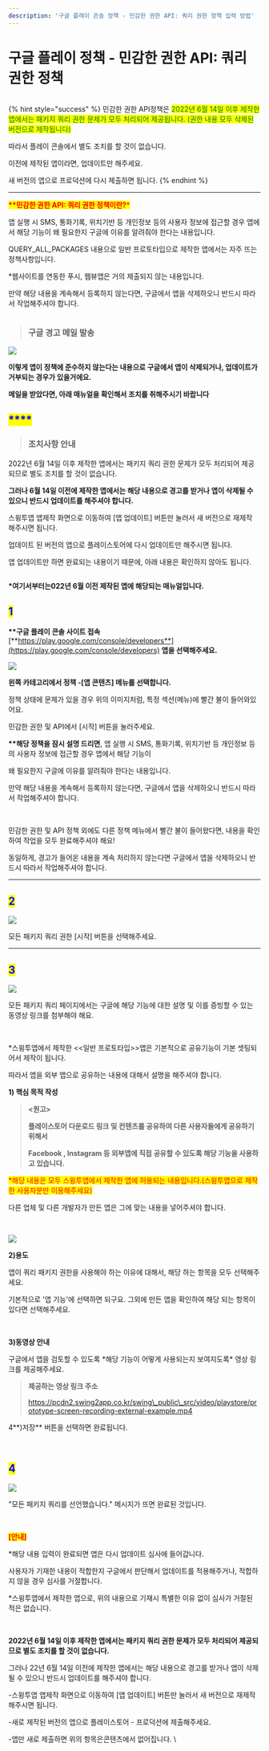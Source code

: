 ```yaml
---
description: '구글 플레이 콘솔 정책 - 민감한 권한 API: 쿼리 권한 정책 입력 방법'
---
```


# 구글 플레이 정책 - 민감한 권한 API: 쿼리 권한 정책

<figure><img src="../../.gitbook/assets/구분선.PNG" alt=""><figcaption></figcaption></figure>

{% hint style="success" %}
민감한 권한 API정책은 <mark style="color:green;">2022년 6월 14일 이후 제작한 앱에서는 패키지 쿼리 권한 문제가 모두 처리되어 제공됩니다. (권한 내용 모두 삭제된 버전으로 제작됩니다)</mark>

따라서 플레이 콘솔에서 별도 조치를 할 것이 없습니다.

이전에 제작된 앱이라면, 업데이트만 해주세요.&#x20;

새 버전의 앱으로 프로덕션에 다시 제출하면 됩니다.&#x20;
{% endhint %}

****

<mark style="color:red;">**\*\*민감한 권한 API: 쿼리 권한 정책이란?**</mark><mark style="color:red;">\*</mark>

앱 실행 시 SMS, 통화기록, 위치기반 등 개인정보 등의 사용자 정보에 접근할 경우 앱에서 해당 기능이 왜 필요한지 구글에 이유를 알려줘야 한다는 내용입니다.

QUERY\_ALL\_PACKAGES 내용으로 일반 프로토타입으로 제작한 앱에서는 자주 뜨는 정책사항입니다.

\*웹사이트를 연동한 푸시, 웹뷰앱은 거의 제출되지 않는 내용입니다.

만약 해당 내용을 계속해서 등록하지 않는다면, 구글에서 앱을 삭제하오니 반드시 따라서 작업해주셔야 합니다. ​

<figure><img src="../../.gitbook/assets/구분선.PNG" alt=""><figcaption></figcaption></figure>

> ### **구글 경고 메일 발송**

![](../../.gitbook/assets/캡처.PNG)

**이렇게 앱이 정책에 준수하지 않는다는 내용으로 구글에서 앱이 삭제되거나, 업데이트가 거부되는 경우가 있을거에요.**

**메일을 받았다면, 아래 매뉴얼을 확인해서 조치를 취해주시기 바랍니다**



## <mark style="color:blue;">****</mark>

> ### **조치사항 안내**

2022년 6월 14일 이후 제작한 앱에서는 패키지 쿼리 권한 문제가 모두 처리되어 제공되므로 별도 조치를 할 것이 없습니다.

**그러나 6월 14일 이전에 제작한 앱에서는 해당 내용으로 경고를 받거나 앱이 삭제될 수 있으니 반드시 업데이트를 해주셔야 합니다.**

스윙투앱 앱제작 화면으로 이동하여 \[앱 업데이트] 버튼만 눌러서 새 버전으로 재제작 해주시면 됩니다.

업데이트 된 버전의 앱으로 플레이스토어에 다시 업데이트만 해주시면  됩니다.&#x20;

앱 업데이트만 하면 완료되는 내용이기 때문에, 아래 내용은 확인하지 않아도 됩니다.&#x20;

<figure><img src="../../.gitbook/assets/구분선.PNG" alt=""><figcaption></figcaption></figure>

**\*여기서부터는022년 6월 이전 제작된 앱에 해당되는 매뉴얼입니다.**



## <mark style="color:blue;">**1**</mark>

**\*\*구글 플레이 콘솔 사이트 접속** [**https://play.google.com/console/developers**](https://play.google.com/console/developers) **앱을 선택해주세요.**

![](../../.gitbook/assets/구글1.png)

**왼쪽 카테고리에서 정책 -\[앱 콘텐츠] 메뉴를 선택합니다.**

정책 상태에 문제가 있을 경우 위의 이미지처럼, 특정 섹션(메뉴)에 빨간 불이 들어와있어요.

민감한 권한 및 API에서 \[시작] 버튼을 눌러주세요.



**\*\*해당 정책을 잠시 설명 드리면**, 앱 실행 시 SMS, 통화기록, 위치기반 등 개인정보 등의 사용자 정보에 접근할 경우 앱에서 해당 기능이

왜 필요한지 구글에 이유를 알려줘야 한다는 내용입니다.

만약 해당 내용을 계속해서 등록하지 않는다면, 구글에서 앱을 삭제하오니 반드시 따라서 작업해주셔야 합니다.

​

민감한 권한 및 API 정책 외에도 다른 정책 메뉴에서 빨간 불이 들어왔다면, 내용을 확인하여 작업을 모두 완료해주셔야 해요!

동일하게, 경고가 들어온 내용을 계속 처리하지 않는다면 구글에서 앱을 삭제하오니 반드시 따라서 작업해주셔야 합니다.

***

## <mark style="color:blue;">**2**</mark>

![](../../.gitbook/assets/구글2.png)

모든 패키지 쿼리 권한 \[시작] 버튼을 선택해주세요.

***

## <mark style="color:blue;">3</mark>

![](../../.gitbook/assets/구글3.png)

모든 패키지 쿼리 페이지에서는 구글에 해당 기능에 대한 설명 및 이를 증빙할 수 있는 동영상 링크를 첨부해야 해요.

​

\*스윙투앱에서 제작한 <<일반 프로토타입>>앱은 기본적으로 공유기능이 기본 셋팅되어서 제작이 됩니다.

따라서 앱을 외부 앱으로 공유하는 내용에 대해서 설명을 해주셔야 합니다.

**1) 핵심 목적 작성**

> **<원고>**
>
> **플레이스토어 다운로드 링크 및 컨텐츠를 공유하여 다른 사용자들에게 공유하기 위해서**
>
> **Facebook , Instagram 등 외부앱에 직접 공유할 수 있도록 해당 기능을 사용하고 있습니다.**

<mark style="color:red;">\*해당 내용은 모두 스윙투앱에서 제작한 앱에 허용되는 내용입니다.(스윙투앱으로 제작한 사용자분만 이용해주세요)</mark>

다른 업체 및 다른 개발자가 만든 앱은 그에 맞는 내용을 넣어주셔야 합니다.

​

![](../../.gitbook/assets/구글4.png)

**2)용도**

앱이 쿼리 패키지 권한을 사용해야 하는 이유에 대해서, 해당 하는 항목을 모두 선택해주세요.

기본적으로 '앱 기능'에 선택하면 되구요. 그외에 만든 앱을 확인하여 해당 되는 항목이 있다면 선택해주세요.

​

**3)동영상 안내**

구글에서 앱을 검토할 수 있도록 \*해당 기능이 어떻게 사용되는지 보여지도록\* 영상 링크를 제공해주세요.

> **제공하는 영상 링크 주소**
>
> https://pcdn2.swing2app.co.kr/swing\_public\_src/video/playstore/prototype-screen-recording-external-example.mp4

4**)저장** 버튼을 선택하면 완료됩니다.

​

## <mark style="color:blue;">4</mark>

![](../../.gitbook/assets/구글5.png)

"모든 패키지 쿼리를 선언했습니다." 메시지가 뜨면 완료된 것입니다.

​

<mark style="color:red;">**\[안내]**</mark>

\*해당 내용 입력이 완료되면 앱은 다시 업데이트 심사에 들어갑니다.

사용자가 기재한 내용이 적합한지 구글에서 판단해서 업데이트를 적용해주거나, 적합하지 않을 경우 심사를 거절합니다.

\*스윙투앱에서 제작한 앱으로, 위의 내용으로 기재시 특별한 이유 없이 심사가 거절된 적은 없습니다.

​

**2022년 6월 14일 이후 제작한 앱에서는 패키지 쿼리 권한 문제가 모두 처리되어 제공되므로 별도 조치를 할 것이 없습니다.**

그러나 22년 6월 14일 이전에 제작한 앱에서는 해당 내용으로 경고를 받거나 앱이 삭제될 수 있으니 반드시 업데이트를 해주셔야 합니다.

\-스윙투앱 앱제작 화면으로 이동하여 \[앱 업데이트] 버튼만 눌러서 새 버전으로 재제작 해주시면 됩니다.

\-새로 제작된 버전의 앱으로 플레이스토어 - 프로덕션에 제출해주세요.

\-앱만 새로 제출하면 위의 항목은콘텐츠에서 없어집니다. \




